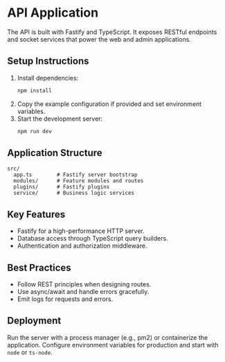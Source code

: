# API Application

The API is built with Fastify and TypeScript. It exposes RESTful endpoints and socket services that power the web and admin applications.

## Setup Instructions

1. Install dependencies:
   ```bash
   npm install
   ```
2. Copy the example configuration if provided and set environment variables.
3. Start the development server:
   ```bash
   npm run dev
   ```

## Application Structure

```
src/
  app.ts        # Fastify server bootstrap
  modules/      # Feature modules and routes
  plugins/      # Fastify plugins
  service/      # Business logic services
```

## Key Features

- Fastify for a high-performance HTTP server.
- Database access through TypeScript query builders.
- Authentication and authorization middleware.

## Best Practices

- Follow REST principles when designing routes.
- Use async/await and handle errors gracefully.
- Emit logs for requests and errors.

## Deployment

Run the server with a process manager (e.g., pm2) or containerize the application. Configure environment variables for production and start with `node` or `ts-node`.

